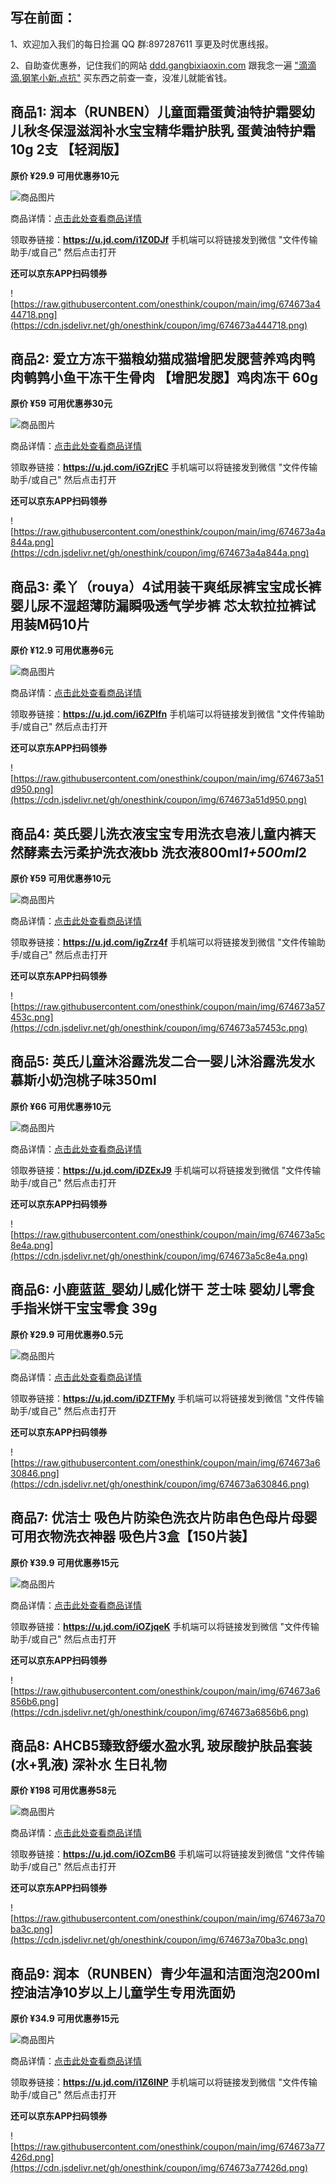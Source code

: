 ## 写在前面：

1、欢迎加入我们的每日捡漏 QQ 群:897287611 享更及时优惠线报。

2、自助查优惠券，记住我们的网站 [ddd.gangbixiaoxin.com](https://ddd.gangbixiaoxin.com) 跟我念一遍 ["滴滴滴.钢笔小新.点抗"](https://ddd.gangbixiaoxin.com) 买东西之前查一查，没准儿就能省钱。

## 商品1: 润本（RUNBEN）儿童面霜蛋黄油特护霜婴幼儿秋冬保湿滋润补水宝宝精华霜护肤乳 蛋黄油特护霜 10g 2支 【轻润版】

**原价 ¥29.9 可用优惠券10元**

![商品图片](http://img14.360buyimg.com/n1/jfs/t1/112076/3/51328/35241/66da54a0Ffabe656f/d2ae1b06902d0759.jpg)

商品详情：[点击此处查看商品详情](https://union-click.jd.com/jdc?e=1003156031&amp;p=JF8BAdkJK1olXwIGU1ZYC0ISBV8IGlsVWQMLUF1eC0kQAl9MRANLAjZbERscSkAJHTRQRA1CCVkdDwtCWhVLHTdNTwcKBENeCVAfUg8bYy1jGDBnG1Z9BAI7diNtf2ZyExlKB3RlOlw_fU1VVxBQeBN2FG0CNj9YTFxXDxtxazliPnVCIjc5azxOVip_GStNOWV-Ej4FVTJ1Ag9ObwBlNGFbLBc-QEtlYSZgWyxnB29gHTobfDJCehhrZAxhJFRrIwc-ST9uewZzfCcTOE5hIjkCViNFZRNrbFpAGHJrKywpUSsQdzB8cjhcIkdiVgsqf0p3BhgKST5iKVNDIjwlWDx1YCh8YgF1KWVhESo0eClsY3sKbk8XKDZEVToFajFUGQoSHBt1BF9UKSBbYEtBD2M4GmsWXAYFXVhaDkISM18IG2tUMwYAXFtcCnsWM28OGVgSWg4LVVpbDksnA2cPK4y45dOI5YvVsZ-Ji7ixvI6c4dKc3G5tOEgnA24JGVsRWgcAVG5tCEgnAF9WdVpGWwQCUVldZhcVSGhPHAMUMwAFXVlVAEwfM20JGlkXbTYyNBw2CyBlRT93SwdzI254KFcnAAlIWR1vdVl3KABAACEFawN0SgQIeToQGTYCZA)

领取券链接：**https://u.jd.com/i1Z0DJf** 手机端可以将链接发到微信 "文件传输助手/或自己" 然后点击打开

**还可以京东APP扫码领券**

![https://raw.githubusercontent.com/onesthink/coupon/main/img/674673a444718.png](https://cdn.jsdelivr.net/gh/onesthink/coupon/img/674673a444718.png)

## 商品2: 爱立方冻干猫粮幼猫成猫增肥发腮营养鸡肉鸭肉鹌鹑小鱼干冻干生骨肉 【增肥发腮】鸡肉冻干 60g

**原价 ¥59 可用优惠券30元**

![商品图片](http://img14.360buyimg.com/n1/jfs/t1/119282/23/36179/144082/6422904cF2c061215/cbc6b622a60175cb.jpg)

商品详情：[点击此处查看商品详情](https://union-click.jd.com/jdc?e=1003156031&amp;p=JF8BAdkJK1olXwIGUlZbD0gSAl8IGloWXwMDVF5dDEoeBF9MRANLAjZbERscSkAJHTRQRA1CCVkdDwtCWhVLHTdNTwcKBENeCVAfUg8bSDlfYAFyX1xgViwrcQlBS2laZw1RXQVEOlwCVA9BcRBOUjgdOWVBLQkhalxXDxtxaz5iBG1CIDcpajx0cCt-cjNNOWVmEj0vVTx1ShtObD5mKmFbEhcpakp0YSZ0WyxnB2JgVT4bayljZxt8ZAxhJFRmIy06VzxIVQhzfCcTOE5hIjkCViNFZRNsb1plVWUAKDw9UjRQdBZgcix2LQ90PTUqfzh8Qw9XczJ1Pm4LIAEtWz9fYCh8GSt3Kl9LESkkeClsY3sKbk8XKDZ9UR4NCD5AYgxcUzkVG09RBFYDVzt3D2M4GmsWXAYFXVhaDkISM18IG2tUMwEKXFhbAHsWM28OGVgSWg4LVVdeDk4nA2cPK4y45dOI5YvVsZ-Ji7ixvI6c4dKc3G5tOEgnA24JGVsRWgcAVG5tCEgnAF9WdVpGWwUCUFkPZhcVSGhPEgxLMwALUVtcCUkWM20JGlkXbTYyHwgKcxFwATVqGSljJERUHFgPdB1TA2xOdVlKAUJUJiEbQSgfZwxLYgxpPzYCZA)

领取券链接：**https://u.jd.com/iGZrjEC** 手机端可以将链接发到微信 "文件传输助手/或自己" 然后点击打开

**还可以京东APP扫码领券**

![https://raw.githubusercontent.com/onesthink/coupon/main/img/674673a4a844a.png](https://cdn.jsdelivr.net/gh/onesthink/coupon/img/674673a4a844a.png)

## 商品3: 柔丫（rouya）4试用装干爽纸尿裤宝宝成长裤婴儿尿不湿超薄防漏瞬吸透气学步裤 芯太软拉拉裤试用装M码10片

**原价 ¥12.9 可用优惠券6元**

![商品图片](http://img14.360buyimg.com/n1/jfs/t1/190882/2/47927/106201/673e8cc5Fbcc90c37/dcf6a860c13cc4c4.jpg)

商品详情：[点击此处查看商品详情](https://union-click.jd.com/jdc?e=1003156031&amp;p=JF8BAdsJK1olXwIGUFdbDk8RAF8IGlodXAUKUVxVCEMfA19MRANLAjZbERscSkAJHTRQRA1CCVkdDwtCWhVLHTdNTwcKBENeCVAfUg8bdgtWYh1WBFMKUDUdfTd_X24MQQRWP2JDOlwud0pzdwoOEl1RK3V_XCsFQVxXDxtxaz5sPmFAIic9aDJ0YDB-Yi9NOWViEj4vVTJ1ShtOeD5lDWFYJBcqekp0YSZsWzh3B2NgVT4bfxROdAxBYAxhJFRmIC06Sz8Vfw9zfCcTOE5hIjkCViNFZRNrbzhuHHFdAjcqCShIdwZ0ci9PNlh0Nj4_fC9oXxt6ZwtiBGIHNCw9azxfYCh8Yi91KnVlFilfdC1sY3sKbk8XKDZfIxtaXC98cwxMS1lLBVFjCgwaUi9nD2M4GmsWXAYFXVhaDkISM18IG2tUMwYAXF9UAE4fM244G10XXgEEVVxaC0MQC18IE1wliqu6gdTs3cOu1_GAzOKyiI--gMDVOHsnAF8IGloXXQIFVVxdOHsXAF8LKwV7XFUKVF1VDkl5X21DHV0QCwJsUldfDUkUAGY4GVoUXwQyZG4obBVuRSxRTlMRNkZ3KDYBCU9NXCxqfxp7X3V9VTopbU0eBSt-aCYdKF5LZF5t)

领取券链接：**https://u.jd.com/i6ZPIfn** 手机端可以将链接发到微信 "文件传输助手/或自己" 然后点击打开

**还可以京东APP扫码领券**

![https://raw.githubusercontent.com/onesthink/coupon/main/img/674673a51d950.png](https://cdn.jsdelivr.net/gh/onesthink/coupon/img/674673a51d950.png)

## 商品4: 英氏婴儿洗衣液宝宝专用洗衣皂液儿童内裤天然酵素去污柔护洗衣液bb 洗衣液800ml*1+500ml*2

**原价 ¥59 可用优惠券10元**

![商品图片](http://img14.360buyimg.com/n1/jfs/t1/147648/26/44756/104101/6734cac0F5892eb72/73cf0641de5c0edb.jpg)

商品详情：[点击此处查看商品详情](https://union-click.jd.com/jdc?e=1003156031&amp;p=JF8BAdsJK1olXwIGXFlcAU0SAF8IGlsUWQYDUFZfDU4eBV9MRANLAjZbERscSkAJHTRQRA1CCVkdDwtCWhVLHTdNTwcKBENeCVAfUg8baDpzYzMXAVFXMSMpDhYSZhIBbB9IJkFBOlwidEtCSh1yGCIQHkFfEAhVclxXDxtxazliLnVFIDc5WDxedC9-cglNOWJyEik_Ui11ShNObD5lO2FbLBcpaktkYW5gWy9dAHFgHSIba0lOdBhrUgxhJFRmIC0iST9uewpzfCcTOE5hIjkCViNFZRNheAJHVXEALy0qfBkQdx1wcjhxIkZ0Nj4OfyhjCgxAeCliKVQENycPYStPYCh8Yi91Kk9LEClfXi9sY3sKbk8XKDZ0DycrcgxQAw1aYQIVLQ9fKCY-eCx3D2M4GmsWXAYFXVhaDkISM18IG2tUMwYDVVtbCkkeM244G10XXgEEVVxaDEoRCl8IE1wliqu6gdTs3cOu1_GAzOKyiI--gMDVOHsnAF8IGloXXQIFVVxdOHsXAF8LKwV7XFUFUVddC0l5X21DHV0SXkZsUlhcCk8TAmc4GVoUXwQyZG42XTBva21UTA5wIHIECVs4dUJgRzJzXBh7X3l-VAsUejEUempLXAZRCw54ZF5t)

领取券链接：**https://u.jd.com/igZrz4f** 手机端可以将链接发到微信 "文件传输助手/或自己" 然后点击打开

**还可以京东APP扫码领券**

![https://raw.githubusercontent.com/onesthink/coupon/main/img/674673a57453c.png](https://cdn.jsdelivr.net/gh/onesthink/coupon/img/674673a57453c.png)

## 商品5: 英氏儿童沐浴露洗发二合一婴儿沐浴露洗发水慕斯小奶泡桃子味350ml

**原价 ¥66 可用优惠券10元**

![商品图片](http://img14.360buyimg.com/n1/jfs/t1/181918/29/45996/103881/6732c73dF0a707d6e/14a0f5dfe497152f.jpg)

商品详情：[点击此处查看商品详情](https://union-click.jd.com/jdc?e=1003156031&amp;p=JF8BAagJK1olXwIGXFteCkgUC18IGloUXQEBU1tcDkInRzBQRQQlBENHFRxWFlVMWzBeTA9KQl1XSwwDVFVPRjtUBAJQAVsMFgQZBBRNXBd6ZlNSAUN5VSEWdUJ_XDpLGFpSBWgAHxcWUjNMdzBLbVxSGl19DwpKSEdjeh9tbCh2A3IAPDcqezBLexpvbTlMDwRhHFc_ahJrRxttYwt3FAdJIzxVfi9jd21oaVJGP1xxECo0aChsYAxJb1lDP39hMx0pbDxKVhZJWD5gHHh1MCJfcDJjZhZ7Uh9hAlBlIAcIX3sTUDkBHyx3C2RVBDcPai4QeAhpXA51UQoyVW5eCUsQCmkPHVIQbTYCVG4OZghJXGwBHV4VWgIDZF9tCE0VAGgOGlkSVAcFU25dAEwn1MKwztGkiI67gMDV3_Kw1ua0z8WdbTYyV25dCUoVA2sPGlkVbTYCV25eOBV5AjwNTFwWWQJsCFwWDk0eVjtmHVIWVQEFXVltCkoWAW04K2tKB1l6JiNVTxdSeG53UCYcNVlXF11cTxN5ASRBUAFtBnJdFyhaTwxMfDRcK1sl)

领取券链接：**https://u.jd.com/iDZExJ9** 手机端可以将链接发到微信 "文件传输助手/或自己" 然后点击打开

**还可以京东APP扫码领券**

![https://raw.githubusercontent.com/onesthink/coupon/main/img/674673a5c8e4a.png](https://cdn.jsdelivr.net/gh/onesthink/coupon/img/674673a5c8e4a.png)

## 商品6: 小鹿蓝蓝_婴幼儿威化饼干 芝士味 婴幼儿零食手指米饼干宝宝零食 39g

**原价 ¥29.9 可用优惠券0.5元**

![商品图片](http://img14.360buyimg.com/n1/jfs/t1/210561/11/48447/133037/6740b940Fb62b8042/47389e786b0ec465.jpg)

商品详情：[点击此处查看商品详情](https://union-click.jd.com/jdc?e=1003156031&amp;p=JF8BAbQJK1olXwIGXFZcDEMTBl8IGloUXQ8BXF5cAE8nRzBQRQQlBENHFRxWFlVMWzBeTA9KQl1XSwwDVFVPRjtUBAJQAVsMFgQZBCxgAGhpaBoWPkZWNTseTBlWcx8MQSISDmgAIygLfw9eSjFVQA5AJ1pXKltKSEdjeh9tbCh2AXIADjwqewJUexpscjlMIQR2DFYuahJRRwxtYwh3FH5JNxZVei9kY21-eVNlP1x1CyoVfCJsYAxJbFl9PXJxLx0qfDxKVhZJWj9gOW9rCQxYcDJjYRh7aARjJH5SIy0IX3tTei4LXCEULmNgFDclAFEWYhFBfjtDUQoyVW5eCUsQCmkPHVIQbTYCVG4fZh5DVyxbRh9BhLCZjf_J3-2x2taJz9CzbQcyVFhfC0wQC2YIGloUWTYCXFlt3-av1uW5ztOsiZiKg-f63cKr1_GAK2slXjYCVV9fCE8QAm0IK2sVXjYBZAAzCRgRAW5bTFl7AQRJUxlVSwN5BWgBE10cWgAyVl9cCkknM19vbFgSPHVDVz0dXCpyQCtaWitlWVx7Uw0zCjxhVRhMUhJLAF1XASQBXTUSM284)

领取券链接：**https://u.jd.com/iDZTFMy** 手机端可以将链接发到微信 "文件传输助手/或自己" 然后点击打开

**还可以京东APP扫码领券**

![https://raw.githubusercontent.com/onesthink/coupon/main/img/674673a630846.png](https://cdn.jsdelivr.net/gh/onesthink/coupon/img/674673a630846.png)

## 商品7: 优洁士 吸色片防染色洗衣片防串色色母片母婴可用衣物洗衣神器 吸色片3盒【150片装】

**原价 ¥39.9 可用优惠券15元**

![商品图片](http://img14.360buyimg.com/n1/jfs/t1/223185/36/47509/131408/67356013F0b03ff2a/f8e62f9fdb85e30b.jpg)

商品详情：[点击此处查看商品详情](https://union-click.jd.com/jdc?e=1003156031&amp;p=JF8BAdgJK1olXwIGXFZdD0kTAF8IGlocWgULVV5YD0oVA19MRANLAjZbERscSkAJHTRQRA1CCVkdDwtCWhVLHTdNTwcKBENeCVAfUg8bX2xJbQwUGnFVKCk0ChUedBkObjJeWlVLOlwAQzkUdxMIbQJgNFhmDS4OVFxXDxtxaz5sLnlAIjctaj9kfCt8RC9NOWV6Ej0vVTx1Sm5ObxBlP2FbEhc9QEp3YSZgWzhnB2NgVSIbfxNrZQ98cAxhJFRmID1dVD8VVQtzfCcTOE5hIjkCViNFZRNrey9-GGZwPywpCSMSYyd8ciJxPkZ0LTYNfxFgXwwKbzh1Pm1FNAY6ejJ1YCh8Yi91KV9hEykkYC9sY3sKbk8XKDZpCSokEg8UZAxPeShQHQBJIhwNfjh3D2M4GmsWXAYFXVhaDkISM18IG2tUMwYKXF9aOEonA2kKGFwTXAQEVV5fDXsXC2g4zPatiIyzgdbk3NWf1NavztKpiZiKZG5tC3sXAm4KG18SXAQCZG5dC3sUMzFmGggTXwdRAAszVElcBWkAUxN7WwEKUVpZDEInAW4JGVklbTZeVx8rX0pQdDh0bDIXAw91IlgoYQAQUCZmGQZeLwV2KF4rUT5-XQtRawhJbQYy)

领取券链接：**https://u.jd.com/iOZjqeK** 手机端可以将链接发到微信 "文件传输助手/或自己" 然后点击打开

**还可以京东APP扫码领券**

![https://raw.githubusercontent.com/onesthink/coupon/main/img/674673a6856b6.png](https://cdn.jsdelivr.net/gh/onesthink/coupon/img/674673a6856b6.png)

## 商品8: AHCB5臻致舒缓水盈水乳 玻尿酸护肤品套装(水+乳液) 深补水 生日礼物

**原价 ¥198 可用优惠券58元**

![商品图片](http://img14.360buyimg.com/n1/jfs/t1/221622/37/48325/113481/673c41d7F387c8f82/41cf4c2bf5223f26.jpg)

商品详情：[点击此处查看商品详情](https://union-click.jd.com/jdc?e=1003156031&amp;p=JF8BAakJK1olXwQAVVdZAU8QAF8IGloUWwYBXV1aC0snRzBQRQQlBENHFRxWFlVMWzBeTA9KQl1XSwwDVFVPRjtUBAJQAVsMFgQZBCBCeBdgGQdCCGN_HC0IdQtXChhWUCJGBmgAKyJdXQJleWxxHTBBHnsHLyRKSEdjeh9tbChuGnIAAj0pUR5QexpvbTlMGwR1DFYrahFFRxtDYzh3FGJJIDxUbi9kd21_Q1J3P18CFT00eC5sYAxJbCJHPXFhHR8qCTxKVhZJWj1dWFZmIzpecDJjYRZraARjJGJrIC0-X3sVCy1OGDNAPmQLIhgJcihzQC1bWwRDUQoyVW5eCUsQCmkPHVIQbTYCVG4fZglUUzZaB4yu-dGn225cOEsRAWwPHVoXWwYEUlhtCEMQM7ilo46f7NOK7YrDgJyupLqBp4-L1TYyZF1tCEoWAW8MHFoXXTYyVF1tC3tJbW5bHVMQVFYHOgJfQ00RUGZcdV0cWAYKU1ldOEkWAm0KK2slNlN5LDZfVBxCZhJAaA5oHUYLIwAWcRhMbW13Z1tAFHR4VydbYx9UfmpzYWsVbQ)

领取券链接：**https://u.jd.com/iOZcmB6** 手机端可以将链接发到微信 "文件传输助手/或自己" 然后点击打开

**还可以京东APP扫码领券**

![https://raw.githubusercontent.com/onesthink/coupon/main/img/674673a70ba3c.png](https://cdn.jsdelivr.net/gh/onesthink/coupon/img/674673a70ba3c.png)

## 商品9: 润本（RUNBEN）青少年温和洁面泡泡200ml控油洁净10岁以上儿童学生专用洗面奶

**原价 ¥34.9 可用优惠券15元**

![商品图片](http://img14.360buyimg.com/n1/jfs/t1/184121/7/36063/131425/64c31ab8Fb8bfe66a/69e5ca49edddaa85.jpg)

商品详情：[点击此处查看商品详情](https://union-click.jd.com/jdc?e=1003156031&amp;p=JF8BAbUJK1olXwIFVV5dDE8TBV8IGloUVAUBVFhcAUInRzBQRQQlBENHFRxWFlVMWzBeTA9KQl1XSwwDVFVPRjtUBAJQAVsMFgQZBBkRQywBYQV1Jl93NzUIYDJoADgOGFtqG2gAVlk5DiJVVAdsGRlsKVhlAVZKSEdjeh9tbCgVH3IAIDoqe0tLexpvbDlMLQR0NlcOahJnRxtTYzx3XGZJIyxUYS9jd21oU1JzP196XD5ffCtsYAxJbARxDnFLKwIqUjxKVhZJWj9dVW1lVT4WcDJjYBh7eAVjJGJlIwcUX3tVRDJjGRl8I2Z6HB4dXBNuZ29zWRh1UQoyVW5eCUsQCmkPHVIQbTYCVG4fZpyQlLilhoO1x9CM8YfYgZy-obmgl4Ku3zYDZF5bCkgQBGcBG1sWWwYyVFZaOJy6u7qCqo6d5NKc3Inkr56ev7uWk2slbQUyVF9cCksTBG4KG2slXQUyV24DZkpEBGoAGlJHM1oAH1kaWAoWbWkPE14QWw4HZFxcCUkVM184SV1VHg94Cj4mUT50aDpgYiQWCgABVCEbZkkVBAsOchlCNWIAFicpVixCC18IKw)

领取券链接：**https://u.jd.com/i1Z6INP** 手机端可以将链接发到微信 "文件传输助手/或自己" 然后点击打开

**还可以京东APP扫码领券**

![https://raw.githubusercontent.com/onesthink/coupon/main/img/674673a77426d.png](https://cdn.jsdelivr.net/gh/onesthink/coupon/img/674673a77426d.png)


